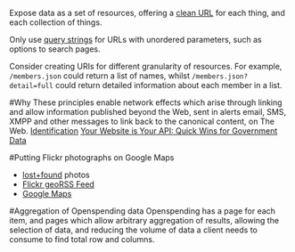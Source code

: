 Expose data as a set of resources, offering a [clean URL](http://en.wikipedia.org/wiki/Clean_URL) for each thing, and each collection of things.

Only use [query strings](http://en.wikipedia.org/wiki/Query_string) for URLs with unordered parameters, such as options to search pages.

Consider creating URIs for different granularity of resources. For example, `/members.json` could return a list of names, whilst `/members.json?detail=full` could return detailed information about each member in a list.

#Why
These principles enable network effects which arise through linking and allow information published beyond the Web, sent in alerts email, SMS, XMPP and other messages to link back to the canonical content, on The Web.
[Identification](http://www.w3.org/TR/webarch/#identification)
[Your Website is Your API: Quick Wins for Government Data](http://www.jenitennison.com/blog/node/100)


#Putting Flickr photographs on Google Maps
- [lost+found](http://www.flickr.com/photos/psd/tags/lostfound/) photos
- [Flickr geoRSS Feed](http://api.flickr.com/services/feeds/geo/?id=45581782@N00&lang=en-us&tags=lostfound&format=rss_200) 
- [Google Maps](https://maps.google.co.uk/maps?q=http:%2F%2Fapi.flickr.com%2Fservices%2Ffeeds%2Fgeo%2F%3Fid%3D45581782%40N00%26lang%3Den-us%26tags%3Dlostfound%26format%3Drss_200&hl=en&ll=51.782922,-0.557384&spn=0.061913,0.108662&sll=51.520707,0.046692&sspn=0.470829,1.327972&t=m&z=13&iwloc=lyrftr:kml:cH4sC9Lc5Qp3qPdqasvraisEVm0hInPZXrRfVhPrvbHFDJg,BD9CEB85F1B3212D,51.757428,-0.556011,0,-32)

#Aggregation of Openspending data
Openspending has a page for each item, and pages which allow arbitrary aggregation of results, allowing the selection of data, and reducing the volume of data a client needs to consume to find total row and columns.
